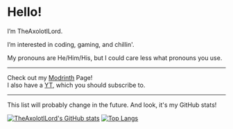 # Hello! 

I’m TheAxolotlLord.

I’m interested in coding, gaming, and chillin'.

My pronouns are He/Him/His, but I could care less what pronouns you use.

---

Check out my [Modrinth](https://modrinth.com/user/TheAxolotlLord) Page! <br/>
I also have a [YT](https://youtube.com/@realaxolotllord), which you should subscribe to.

---

This list will probably change in the future. And look, it's my GitHub stats!

[![TheAxolotlLord's GitHub stats](https://github-readme-stats.vercel.app/api?username=TheAxolotlLord&show_icons=true&theme=transparent)](https://github.com/TheAxolotlLord/#)
[![Top Langs](https://github-readme-stats.vercel.app/api/top-langs/?username=TheAxolotlLord&layout=donut&theme=transparent)](https://github.com/TheAxolotlLord/#)


